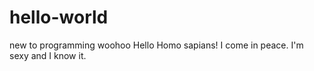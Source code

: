# hello-world
new to programming woohoo
Hello Homo sapians! I come in peace.
I'm sexy and I know it.
